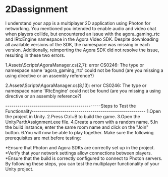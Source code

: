 # 2Dassignment
 I understand your app is a multiplayer 2D application using Photon for networking. You mentioned you intended to enable audio and video chat when players collide, but encountered an issue with the agora_gaming_rtc and IRtcEngine namespace in the Agora Video SDK. Despite downloading all available versions of the SDK, the namespace was missing in each version. Additionally, reimporting the Agora SDK did not resolve the issue, resulting in these two errors.

1.Assets\Scripts\AgoraManager.cs(2,7): error CS0246: The type or namespace name 'agora_gaming_rtc' could not be found (are you missing a using directive or an assembly reference?)

2.Assets\Scripts\AgoraManager.cs(8,13): error CS0246: The type or namespace name 'IRtcEngine' could not be found (are you missing a using directive or an assembly reference?)


-----------------------------------------------Steps to Test the Functionality--------------------------------------------------------
1.Open the project in Unity.
2.Press Ctrl+B to build the game.
3.Open the UnityParthAssignment.exe file.
4.Create a room with a random name.
5.In the build instance, enter the same room name and click on the "Join" button.
6.You will now be able to play together.
Make sure the following prerequisites are met before testing:

*Ensure that Photon and Agora SDKs are correctly set up in the project.
*Verify that your network settings allow connections between players.
*Ensure that the build is correctly configured to connect to Photon servers.
By following these steps, you can test the multiplayer functionality of your Unity project.
